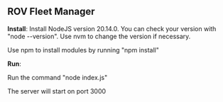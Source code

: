 ## ROV Fleet Manager ##

  

**Install**:
Install NodeJS version 20.14.0. You can check your version with "node --version". Use nvm to change the version if necessary.

Use npm to install modules by running "npm install"

  

**Run**:

Run the command "node index.js"

The server will start on port 3000